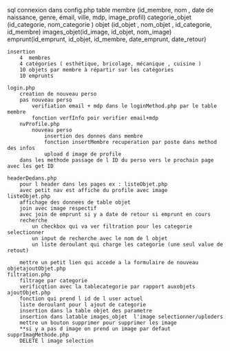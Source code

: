 sql 
    connexion dans config.php
    table 
        membre (id_membre, nom , date de naissance, genre, émail, ville, mdp, image_profil)
        categorie_objet (id_categorie, nom_categorie )
        objet (id_objet , nom_objet , id_categorie, id_membre)
        images_objet(id_image, id_objet, nom_image)
        emprunt(id_emprunt, id_objet, id_membre, date_emprunt, date_retour)

    insertion 
        4  membres
        4 catégories ( esthétique, bricolage, mécanique , cuisine )
        10 objets par membre à répartir sur les catégories
        10 emprunts

    login.php
        creation de nouveau perso 
        pas nouveau perso 
            verifiation email + mdp dans le loginMethod.php par le table membre
            fonction verfInfo poir verifier email+mdp
        nvProfile.php
            nouveau perso
                insertion des donnes dans membre 
                fonction insertMembre recuperation par poste dans method des infos
                upload d image de profile
        dans les methode passage de l ID du perso vers le prochain page avec les get ID

    headerDedans.php 
        pour l header dans les pages ex : listeObjet.php
        avec petit nav est affiche du profile avec image
    listeObjet.php
        affichage des donnees de table objet 
        join avec image respectif
        avec join de emprunt si y a date de retour si emprunt en cours
        recherche 
            un checkbox qui va ver filtration pour les categorie selectionner
            un input de recherche avec le nom de l objet 
            un liste deroulant qui charge les categorie (une seul value de retout)
        
        mettre un petit lien qui accede a la formulaire de nouveau objetajoutObjet.php
    filtration.php
        filtrage par categorie 
        verificqtion avec la tablecategorie par rapport auxobjets
    ajoutObjet.php
        fonction qui prend l id de l user actuel
        liste deroulant pour l ajout de categorie
        insertion dans la table objet des parametre
        insertion dans latable images_objet  l'image selectionner/uploders
        mettre un bouton supprimer pour supprimer les image
        **si y a pas d image on prend un image par defaut   
    supprImagMethode.php
        DELETE l image selection 
